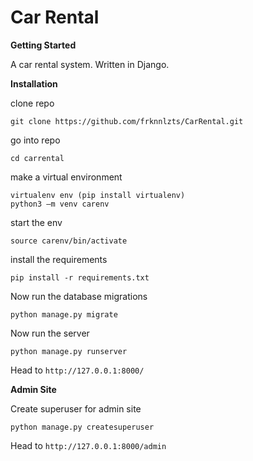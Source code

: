# Car Rental

**Getting Started**

A car rental system. Written in Django.

**Installation**

clone repo

	
	git clone https://github.com/frknnlzts/CarRental.git
	

go into repo

	
	cd carrental
	

make a virtual environment

	
	virtualenv env (pip install virtualenv)
	python3 –m venv carenv
	

start the env

	
	source carenv/bin/activate
	

install the requirements
	
	
	pip install -r requirements.txt
	

Now run the database migrations

	
	python manage.py migrate
	

Now run the server

	
	python manage.py runserver
	

Head to `http://127.0.0.1:8000/`


**Admin Site**

Create superuser for admin site

	
	python manage.py createsuperuser
	
	
Head to `http://127.0.0.1:8000/admin`

